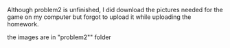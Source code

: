 Although problem2 is unfinished, I did download the pictures needed for the game on my computer but forgot to upload it while uploading the homework.

the images are in "problem2"" folder
